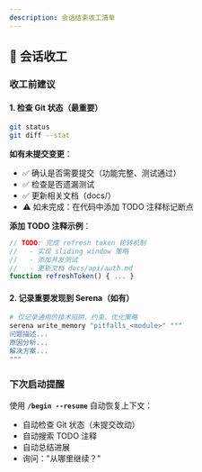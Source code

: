 ```yaml
---
description: 会话结束收工清单
---
```


## 🏁 会话收工

### 收工前建议

#### 1. 检查 Git 状态（最重要）
```bash
git status
git diff --stat
```

**如有未提交变更**：
- ✅ 确认是否需要提交（功能完整、测试通过）
- ✅ 检查是否遗漏测试
- ✅ 更新相关文档（docs/）
- ⚠️ 如未完成：在代码中添加 TODO 注释标记断点

**添加 TODO 注释示例**：
```typescript
// TODO: 完成 refresh token 轮转机制
//   - 实现 sliding window 策略
//   - 添加并发测试
//   - 更新文档 docs/api/auth.md
function refreshToken() { ... }
```

#### 2. 记录重要发现到 Serena（如有）
```bash
# 仅记录通用的技术陷阱、约束、优化策略
serena write_memory "pitfalls_<module>" """
问题描述...
原因分析...
解决方案...
"""
```

### 下次启动提醒
使用 **`/begin --resume`** 自动恢复上下文：
- 自动检查 Git 状态（未提交改动）
- 自动搜索 TODO 注释
- 自动总结进展
- 询问："从哪里继续？"
